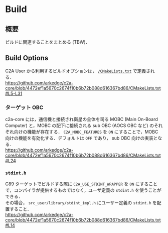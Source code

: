 # Build

## 概要
ビルドに関連することをまとめる (TBW)．


## Build Options
C2A User から利用するビルドオプションは， [`/CMakeLists.txt`](/CMakeLists.txt) で定義される．  
https://github.com/arkedge/c2a-core/blob/4472ef1a5670c2674f10b6b72b088d616367bd86/CMakeLists.txt#L5-L31


### ターゲット OBC
c2a-core には，通信機と接続され衛星の全体を司る MOBC (Main On-Board Computer) と，MOBC の配下に接続される sub OBC (AOCS OBC など) のそれぞれ向けの機能が存在する．
`C2A_MOBC_FEATURES` を `ON` にすることで，MOBC 向けの機能を有効化する．デフォルトは `OFF` であり， sub OBC 向けの実装となる．  
https://github.com/arkedge/c2a-core/blob/4472ef1a5670c2674f10b6b72b088d616367bd86/CMakeLists.txt#L24


### `stdint.h`
C89 ターゲットでビルドする際に `C2A_USE_STDINT_WRAPPER` を `ON` にすることで，コンパイラが提供するものではなく，ユーザ定義の `stdint.h` を使うことができる．  
その場合， `src_user/library/stdint_impl.h` にユーザー定義の `stdint.h` を配置すること．  
https://github.com/arkedge/c2a-core/blob/4472ef1a5670c2674f10b6b72b088d616367bd86/CMakeLists.txt#L14
